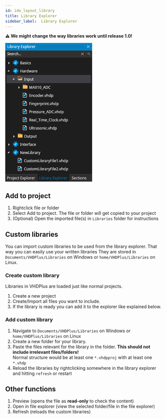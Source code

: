 ```yaml
---
id: ide_layout_library
title: Library Explorer
sidebar_label:  Library Explorer
---
```


**&#x26A0; We might change the way libraries work until release 1.0!**

<img style="margin: 0" src="/docs/assets/ide/Libraries.PNG">

## Add to project
1. Rightclick file or folder
2. Select Add to project. The file or folder will get copied to your project
3. (Optional) Open the imported file(s) in `Libraries` folder for instructions

## Custom libraries
You can import custom libraries to be used from the library explorer.
That way you can easily use your written libraries
They are stored in `Documents/VHDPlus/Libraries` on Windows or `home/VHDPlus/Libraries` on Linux.

### Create custom library
Libraries in VHDPlus are loaded just like normal projects.
1. Create a new project
2. Create/Import all files you want to include.
3. If the library is ready you can add it to the explorer like explained below.

### Add custom library

1. Navigate to `Documents/VHDPlus/Libraries` on Windows or `home/VHDPlus/Libraries` on Linux
2. Create a new folder for your library. 
3. Paste the files relevant for the library in the folder. **This should not include irrelevant files/folders!** 
   <br>Normal structure would be at least one `*.vhdpproj` with at least one `*.vhdp`
4. Reload the libraries by rightclicking somewhere in the library explorer and hitting `refresh` or restart

## Other functions
1. Preview (opens the file as **read-only** to check the content)
2. Open in file explorer (view the selected folder/file in the file explorer)
3. Refresh (reloads the custom libraries)